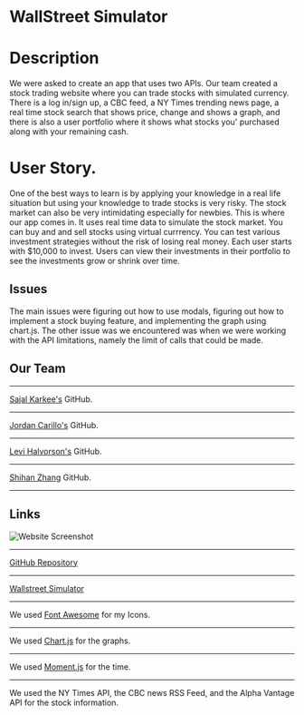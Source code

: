 # WallStreet Simulator

# Description

We were asked to create an app that uses two APIs. Our team created a stock trading website where you can trade stocks with simulated currency. There is a log in/sign up, a CBC feed, a NY Times trending news page, a real time stock search that shows price, change and shows a graph, and there is also a user portfolio where it shows what stocks you' purchased along with your remaining cash.

# User Story.

One of the best ways to learn is by applying your knowledge in a real life situation but using your knowledge to trade stocks is very risky. The stock market can also be very intimidating especially for newbies. This is where our app comes in. It uses real time data to simulate the stock market. You can buy and and sell stocks using virtual currrency. You can test various investment strategies without the risk of losing real money. Each user starts with $10,000 to invest. Users can view their investments in their portfolio to see the investments grow or shrink over time.  

## Issues

The main issues were figuring out how to use modals, figuring out how to implement a stock buying feature, and implementing the graph using chart.js.
The other issue was we encountered was when we were working with the API limitations, namely the limit of calls that could be made.



## Our Team

---

[Sajal Karkee's](https://github.com/skar45) GitHub.

---

[Jordan Carillo's](https://github.com/Jordanjcarillo) GitHub.

---

[Levi Halvorson's](https://github.com/Halvosaurus34) GitHub.

---

[Shihan Zhang](https://github.com/CoraZhang) GitHub.

---

## Links

![Website Screenshot](./assets/screenshot.PNG)

---

[GitHub Repository](https://github.com/Halvosaurus34/Project-1)

---

[Wallstreet Simulator](https://halvosaurus34.github.io/Project-1/)

---

We used [Font Awesome](https://fontawesome.com/) for my Icons.

---

We used [Chart.js](https://www.chartjs.org/) for the graphs.

---

We used [Moment.js](https://momentjs.com/) for the time.

---

We used the NY Times API, the CBC news RSS Feed, and the Alpha Vantage API for the stock information.

